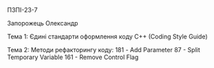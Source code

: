 ПЗПІ-23-7 

Запорожець Олександр

Тема 1: Єдині стандарти оформлення коду C++ (Coding Style Guide)

Тема 2: Методи рефакторингу коду: 181 - Add Parameter 87 - Split Temporary Variable 161 - Remove Control Flag
